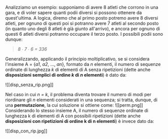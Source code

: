 Analizziamo un esempio: supponiamo di avere 8 atleti che corrono in una gara, e di voler sapere quanti podii diversi si possono ottenere da quest'ultima. A logica, diremo che al primo posto potremo avere 8 diversi atleti, per ognuno di questi poi si potranno avere 7 atleti al secondo posto (in quanto uno degli 8 atleti è già giunto all'arrivo), e ancora per ognuno di questi 6 atleti diversi potranno occupare il terzo posto. I possibili podii sono dunque:

> *8 ∙ 7 ∙ 6 = 336*

Generalizzando, applicando il principio moltiplicativo, se si considera l'insieme A = {*a1*, *a2*, ..., *an*}, formato da *n* elementi, il numero di sequenze ordinate di lunghezza *k* di elementi di A senza ripetizioni (dette anche **disposizioni semplici di ordine *k* di *n* elementi**) è dato da:

![[disp_senza_rip.png]]

Nel caso in cui *n = k*, il problema diventa trovare il numero di modi per riordinare gli *n* elementi considerati in una sequenza; si tratta, dunque, di una **permutazione**, la cui soluzione si ottiene come:
![[perm.png]]
Considerando lo stesso insieme A, il numero di sequenze ordinate di lunghezza k di elementi di A con possibili ripetizioni (dette anche **disposizioni con ripetizioni di ordine k di n elementi**) è invece dato da:

![[disp_con_rip.jpg]]
